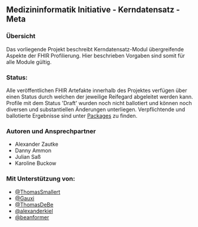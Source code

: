 ## Medizininformatik Initiative - Kerndatensatz - Meta

### Übersicht

Das vorliegende Projekt beschreibt Kerndatensatz-Modul übergreifende Aspekte der FHIR Profilierung. Hier beschrieben Vorgaben sind somit für alle Module gültig.

### Status: 
Alle veröffentlichen FHIR Artefakte innerhalb des Projektes verfügen über einen Status durch welchen der jeweilige Reifegard abgeleitet werden kann.
Profile mit dem Status 'Draft' wurden noch nicht ballotiert und können noch diversen und substantiellen Änderungen unterliegen. Verpflichtende und ballotierte Ergebnisse sind unter [Packages](https://simplifier.net/MedizininformatikInitiative-Kerndatensatz/~packages) zu finden.

### Autoren und Ansprechpartner

* Alexander Zautke
* Danny Ammon
* Julian Saß
* Karoline Buckow

### Mit Unterstützung von:
* [@ThomasSmallert](https://github.com/ThomasSmallert)
* [@Gauxi](https://github.com/Gauxi)
* [@ThomasDeBe](https://github.com/ThomasDeBe)
* [@alexanderkiel](https://github.com/alexanderkiel)
* [@beanformer](https://github.com/beanformer)
